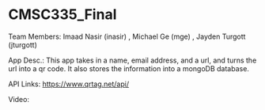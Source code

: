 # CMSC335_Final

Team Members: Imaad Nasir (inasir) , Michael Ge (mge) , Jayden Turgott (jturgott)

App Desc.: This app takes in a name, email address, and a url, and turns the url into a qr code. It also stores the information into a mongoDB database. 

API Links: https://www.qrtag.net/api/


Video: 

